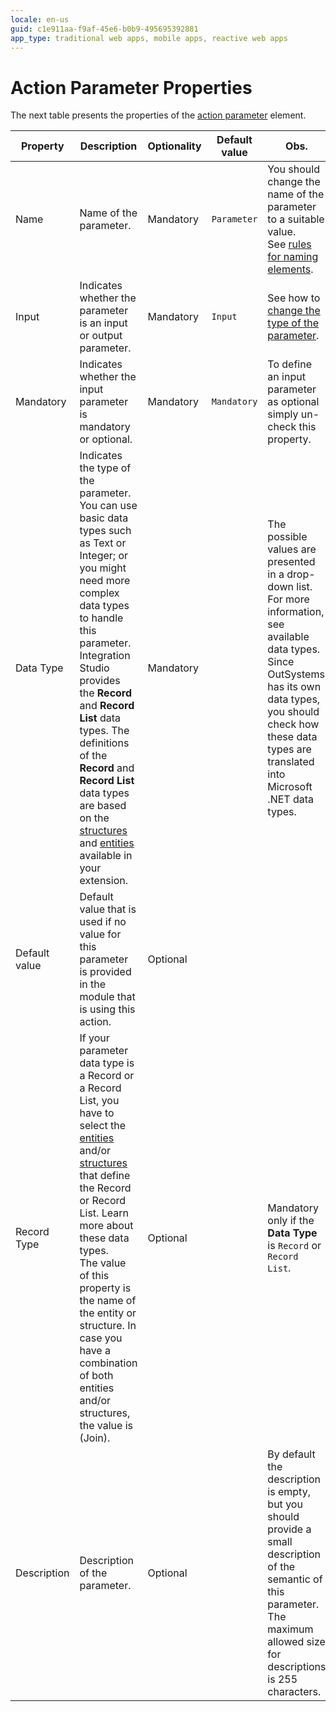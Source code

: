 ```yaml
---
locale: en-us
guid: c1e911aa-f9af-45e6-b0b9-495695392881
app_type: traditional web apps, mobile apps, reactive web apps
---
```


# Action Parameter Properties

The next table presents the properties of the [action parameter](<../../../extensibility-and-integration/integration-studio/managing-extensions/action-parameter.md>) element.  
  
|Property|Description|Optionality|Default value|Obs.|
|--- |--- |--- |--- |--- |
|Name|Name of the parameter.|Mandatory|`Parameter `|You should change the name of the parameter to a suitable value.<br/>See [rules for naming elements](<../element-naming.md>).|
|Input|Indicates whether the parameter is an input or output parameter.|Mandatory|`Input`|See how to [change the type of the parameter](<../editor/action-parameters.md>).|
|Mandatory|Indicates whether the input parameter is mandatory or optional.|Mandatory|`Mandatory`|To define an input parameter as optional simply un-check this property.|
|Data Type|Indicates the type of the parameter. You can use basic data types such as Text or Integer; or you might need more complex data types to handle this parameter. Integration Studio provides the **Record** and **Record List** data types. The definitions of the **Record** and **Record List** data types are based on the [structures](<../../../extensibility-and-integration/integration-studio/managing-extensions/structure-define.md>) and [entities](<../../../extensibility-and-integration/integration-studio/managing-extensions/entity-define.md>) available in your extension.|Mandatory||The possible values are presented in a drop-down list. For more information, see available data types.<br/>Since OutSystems has its own data types, you should check how these data types are translated into Microsoft .NET data types.|
|Default value|Default value that is used if no value for this parameter is provided in the module that is using this action.|Optional|||
|Record Type|If your parameter data type is a Record or a Record List, you have to select the [entities](<../../../extensibility-and-integration/integration-studio/managing-extensions/entity-add.md>) and/or [structures](<../../../extensibility-and-integration/integration-studio/managing-extensions/structure-define.md>) that define the Record or Record List. Learn more about these data types.<br/>The value of this property is the name of the entity or structure. In case you have a combination of both entities and/or structures, the value is (Join).|Optional||Mandatory only if the **Data Type** is `Record` or `Record List`.|
|Description|Description of the parameter.|Optional||By default the description is empty, but you should provide a small description of the semantic of this parameter. The maximum allowed size for descriptions is 255 characters.|
